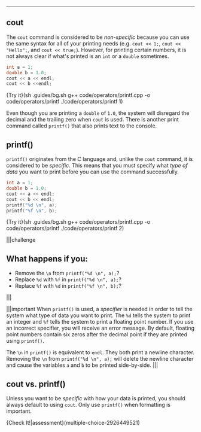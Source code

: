 ---

## cout
The `cout` command is considered to be *non-specific* because you can use the same syntax for all of your printing needs (e.g. `cout << 1;`, `cout << "Hello";`, and `cout << true;`). However, for printing certain numbers, it is not always clear if what's printed is an `int` or a `double` sometimes.

```c++
int a = 1;
double b = 1.0;
cout << a << endl;
cout << b <<endl;
```

{Try it}(sh .guides/bg.sh g++ code/operators/printf.cpp -o code/operators/printf ./code/operators/printf 1)

Even though you are printing a `double` of `1.0`, the system will disregard the decimal and the trailing zero when `cout` is used. There is another print command called `printf()` that also prints text to the console.

## printf()
`printf()` originates from the C language and, unlike the `cout` command, it is considered to be *specific*. This means that you must specify what *type of data* you want to print before you can use the command successfully. 

```c++
int a = 1;
double b = 1.0;
cout << a << endl;
cout << b << endl;
printf("%d \n", a);
printf("%f \n", b);
```

{Try it}(sh .guides/bg.sh g++ code/operators/printf.cpp -o code/operators/printf ./code/operators/printf 2)

|||challenge
## What happens if you:
* Remove the `\n` from `printf("%d \n", a);`?
* Replace `%d` with `%f` in `printf("%d \n", a);`?
* Replace `%f` with `%d` in `printf("%f \n", b);`?

|||

|||important
When `printf()` is used, a *specifier* is needed in order to tell the system what type of data you want to print. The `%d` tells the system to print an integer and `%f` tells the system to print a floating point number. If you use an incorrect specifier, you will receive an error message. By default, floating point numbers contain six zeros after the decimal point if they are printed using `printf()`.

The `\n` in `printf()` is equivalent to `endl`. They both print a newline character. Removing the `\n` from `printf("%d \n", a);` will delete the newline character and cause the variables `a` and `b` to be printed side-by-side.
|||

## cout vs. printf()
Unless you want to be *specific* with how your data is printed, you should always default to using `cout`. Only use `printf()` when formatting is important.

{Check It!|assessment}(multiple-choice-2926449521)
